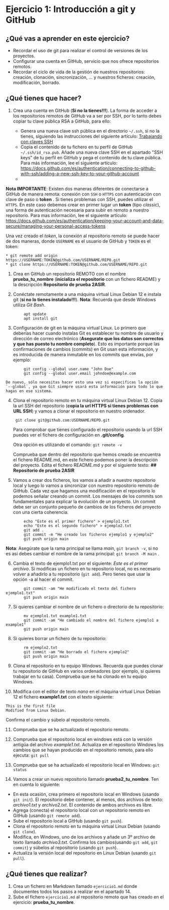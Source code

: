 # Ejercicio 1: Introducción a git y GitHub

## ¿Qué vas a aprender en este ejercicio?

* Recordar el uso de git para realizar el control de versiones de los proyectos.
* Configurar una cuenta en GitHub, servicio que nos ofrece repositorios remotos.
* Recordar el ciclo de vida de la gestión de nuestros repositorios: creación, clonación, sincronización, ... y nuestros ficheros:  creación, modificación, borrado.

## ¿Qué tienes que hacer?

1. Crea una cuenta en GitHub (**Si no la tienes!!!**). La forma de acceder a los repositorios remotos de GitHub va a ser por SSH, por lo tanto debes copiar tu clave pública RSA a GitHub, para ello:

   * Genera una nueva clave ssh pública en el directorio `~/.ssh`, si no la tienes,   siguiendo las instrucciones del siguiente artículo: [Trabajando con claves SSH](ssh-con-claves.md)
   	* Copia el contenido de tu fichero en tu perfil de GitHub `~/.ssh/id_rsa.pub`.  Añade una nueva clave SSH en el apartado "SSH keys" de tu perfil en GitHub y pega el contenido de tu clave pública. Para más información, lee el siguiente artículo: <https://docs.github.com/es/authentication/connecting-to-github-with-ssh/adding-a-new-ssh-key-to-your-github-account>
	* 

**Nota IMPORTANTE**: Existen dos maneras diferentes de conectarse a GitHub de manera remota: conexión con `SSH` o `HTTPS` con autenticación con clave de paso o **token** . Si tienes problemas con SSH, puedes utilizar el `HTTPS`. 
En este caso debemos crear en primer lugar un **token** (tipo *classic*), una forma de autenticación necesaria para subir en remoto a nuestro repositorio. Para mas información, lee el siguiente artículo: <https://docs.github.com/es/authentication/keeping-your-account-and-data-secure/managing-your-personal-access-tokens>

Una vez creado el *token*, la conexión al repositorio remoto se puede hacer de dos maneras, donde `USERNAME` es el usuario de GitHub y `TOKEN` es el token:
```
* git remote add origin https://USERNAME:TOKEN@github.com/USERNAME/REPO.git  
* git clone https://USERNAME:TOKEN@github.com/USERNAME/REPO.git
```

1. Crea en GitHub un repositorio REMOTO con el nombre **prueba_tu_nombre** (**inicializa el repositorio** con un fichero README) y la descripción **Repositorio de prueba 2ASIR**.

2. Conéctate remotamente a una máquina virtual Linux Debian 12 e instala git  (**si no lo tienes instalado!!!**). **Nota**: Recuerda que desde Windows utiliza *Git Bash*.
```
		apt update
		apt install git
```

3. Configuración de git en la máquina virtual Linux. Lo primero que deberías hacer cuando instalas Git es establecer tu nombre de usuario y dirección de correo electrónico (**Asegurate que los datos son correctos y que has puesto tu nombre completo**). Esto es importante porque las confirmaciones de cambios (commits) en Git usan esta información, y es introducida de manera inmutable en los commits que envías, por ejemplo:
```
		git config --global user.name "John Doe"
		git config --global user.email johndoe@example.com
```
	De nuevo, sólo necesitas hacer esto una vez si especificas la opción `--global`, ya que Git siempre usará esta información para todo lo que hagas en ese sistema.

4. Clona el repositorio remoto en tu máquina virtual Linux Debian 12. Copia la url SSH del repositorio (**copia la url HTTPS si tienes problemas con URL SSH**) y vamos a clonar el repositorio en nuestro ordenador.

		git clone git@github.com:USERNAME/REPO.git

	Para comprobar que tienes configurado el repositorio usando la url SSH puedes ver el fichero de configuración en **.git/config**.

	Otra opción es utilizando el comando: `git remote -v`

	Comprueba que dentro del repositorio que hemos creado se encuentra el fichero README.md, en este fichero podemos poner la descripción del proyecto. Edita el fichero README.md y por el siguiente texto: **## Repositorio de prueba 2ASIR**

5. Vamos a crear dos ficheros, los vamos a añadir a nuestro repositorio local y luego lo vamos a sincronizar con nuestro repositorio remoto de GitHub. Cada vez que hagamos una modificación en el repositorio lo podemos señalar creando un commit. Los mensajes de los commits son fundamentales para explicar la evolución de un proyecto. Un commit debe ser un conjunto pequeño de cambios de los ficheros del proyecto con una cierta coherencia.
```
		echo "Este es el primer fichero" > ejemplo1.txt
		echo "Este es el segundo fichero" > ejemplo2.txt
		git add .
		git commit -m "He creado los ficheros ejemplo1 y ejemplo2"
		git push origin main
```
**Nota**: Asegúrate que la rama principal se llama *main*, `git branch -v`, si no es así debes cambiar el nombre de la rama principal: `git branch -M main` .

6. Cambia el texto de ejemplo1.txt por el siguiente: *Este es el primer archivo*. Si modificas un fichero en tu repositorio local, no es necesario volver a añadirlo a tu repositorio (`git add`). Pero tienes que usar la opción -a al hacer el commit. 
```
		git commit -am "He modificado el texto del fichero ejemplo1.txt"
		git push origin main
```
7. Si quieres cambiar el nombre de un fichero o directorio de tu repositorio:
```
		mv ejemplo1.txt example1.txt
		git commit -am "He cambiado el nombre del fichero ejemplo1 a example1"
		git push origin main
```
8.  Si quieres borrar un fichero de tu repositorio:
```
		rm ejemplo2.txt
		git commit -am "He borrado el fichero ejemplo2"
		git push origin main
```
9. Clona el repositorio en tu equipo Windows. Recuerda que puedes clonar tu repositorio de GitHub en varios ordenadores (por ejemplo, si quieres trabajar en tu casa). Comprueba que se ha clonado en tu equipo Windows.
 
10. Modifica con el editor de texto *nano* en el máquina virtual Linux Debian 12 el fichero **example1.txt** con el texto siguiente: 
```
This is the first file
Modified from Linux Debian.
```
Confirma el cambio y súbelo al repositorio remoto.  

11.  Comprueba que se ha actualizado el repositorio remoto.   
  
12.  Comprueba que el repositorio local en windows está con la versión antigüa del archivo *example1.txt*. Actualiza en el repositorio Windows los cambios que se hayan producido en el repositorio remoto, para ello ejecuta:   `git pull`

13.  Comprueba que se ha actualizado el repositorio local en Windows: `git status`

14.  Vamos a crear un nuevo repositorio llamado **prueba2_tu_nombre**. Ten en cuenta lo siguiente:
* En esta ocasión, crea primero el repositorio local en Windows (usando `git init`). El repositorio debe contener, al menos, dos archivos de texto: *archivo1.txt* y *archivo2.txt*. El contenido de ambos archivos es libre.
* Agrega (conecta) el repositorio local con un repositorio remoto en GitHub (usando `git remote add`).
* Sube el repositorio local a GitHub (usando `git push`).
* Clona el repositorio remoto en tu máquina virtual Linux Debian (usando `git clone`). 
* Modifica, en Windows, uno de los archivos y añade un 3º archivo de texto llamado *archivo3.txt*. Confirma los cambios(usando `git add`, `git commit`) y súbelos al repositorio (usando `git push`).
* Actualiza la versión local del repositorio en Linux Debian (usando `git pull`).
 

## ¿Qué tienes que realizar?

1. Crea un fichero en Markdown llamado `ejercicio1.md` donde documentes todos los pasos a realizar en el apartado 14. 
2. Sube el fichero `ejercicio1.md` al repositorio remoto que has creado en el ejercicio: **prueba_tu_nombre**.

